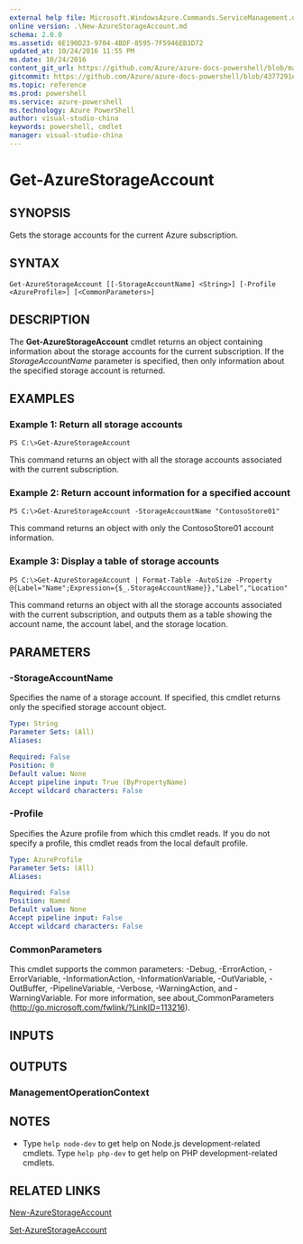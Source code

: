 ```yaml
---
external help file: Microsoft.WindowsAzure.Commands.ServiceManagement.dll-Help.xml
online version: .\New-AzureStorageAccount.md
schema: 2.0.0
ms.assetid: 6E190D23-9704-4BDF-8595-7F5946EB3D72
updated_at: 10/24/2016 11:55 PM
ms.date: 10/24/2016
content_git_url: https://github.com/Azure/azure-docs-powershell/blob/master/azureps-cmdlets-docs/ServiceManagement/Azure.Service/v0.9.8/Get-AzureStorageAccount.md
gitcommit: https://github.com/Azure/azure-docs-powershell/blob/4377291ee360e58e2c1c5d644155daf6a0279055/azureps-cmdlets-docs/ServiceManagement/Azure.Service/v0.9.8/Get-AzureStorageAccount.md
ms.topic: reference
ms.prod: powershell
ms.service: azure-powershell
ms.technology: Azure PowerShell
author: visual-studio-china
keywords: powershell, cmdlet
manager: visual-studio-china
---
```


# Get-AzureStorageAccount

## SYNOPSIS
Gets the storage accounts for the current Azure subscription.

## SYNTAX

```
Get-AzureStorageAccount [[-StorageAccountName] <String>] [-Profile <AzureProfile>] [<CommonParameters>]
```

## DESCRIPTION
The **Get-AzureStorageAccount** cmdlet returns an object containing information about the storage accounts for the current subscription.
If the *StorageAccountName* parameter is specified, then only information about the specified storage account is returned.

## EXAMPLES

### Example 1: Return all storage accounts
```
PS C:\>Get-AzureStorageAccount
```

This command returns an object with all the storage accounts associated with the current subscription.

### Example 2: Return account information for a specified account
```
PS C:\>Get-AzureStorageAccount -StorageAccountName "ContosoStore01"
```

This command returns an object with only the ContosoStore01 account information.

### Example 3: Display a table of storage accounts
```
PS C:\>Get-AzureStorageAccount | Format-Table -AutoSize -Property @{Label="Name";Expression={$_.StorageAccountName}},"Label","Location"
```

This command returns an object with all the storage accounts associated with the current subscription, and outputs them as a table showing the account name, the account label, and the storage location.

## PARAMETERS

### -StorageAccountName
Specifies the name of a storage account.
If specified, this cmdlet returns only the specified storage account object.

```yaml
Type: String
Parameter Sets: (All)
Aliases: 

Required: False
Position: 0
Default value: None
Accept pipeline input: True (ByPropertyName)
Accept wildcard characters: False
```

### -Profile
Specifies the Azure profile from which this cmdlet reads.
If you do not specify a profile, this cmdlet reads from the local default profile.

```yaml
Type: AzureProfile
Parameter Sets: (All)
Aliases: 

Required: False
Position: Named
Default value: None
Accept pipeline input: False
Accept wildcard characters: False
```

### CommonParameters
This cmdlet supports the common parameters: -Debug, -ErrorAction, -ErrorVariable, -InformationAction, -InformationVariable, -OutVariable, -OutBuffer, -PipelineVariable, -Verbose, -WarningAction, and -WarningVariable. For more information, see about_CommonParameters (http://go.microsoft.com/fwlink/?LinkID=113216).

## INPUTS

## OUTPUTS

### ManagementOperationContext

## NOTES
* Type `help node-dev` to get help on Node.js development-related cmdlets. Type `help php-dev` to get help on PHP development-related cmdlets.

## RELATED LINKS

[New-AzureStorageAccount](./New-AzureStorageAccount.md)

[Set-AzureStorageAccount](./Set-AzureStorageAccount.md)


